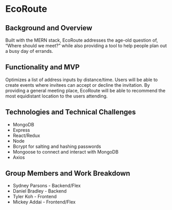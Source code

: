 # EcoRoute

## Background and Overview
Built with the MERN stack, EcoRoute addresses the age-old question of, “Where should we meet?” while also providing a tool to help people plan out a busy day of errands.  

## Functionality and MVP 
Optimizes a list of address inputs by distance/time.
Users will be able to create events where invitees can accept or decline the invitation. By providing a general meeting place, EcoRoute will be able to recommend the most equidistant location to the users attending. 

## Technologies and Technical Challenges
* MongoDB
* Express
* React/Redux
* Node
* Bcrypt for salting and hashing passwords
* Mongoose to connect and interact with MongoDB
* Axios

## Group Members and Work Breakdown
* Sydney Parsons - Backend/Flex
* Daniel Bradley - Backend
* Tyler Koh - Frontend
* Mickey Addai - Frontend/Flex
